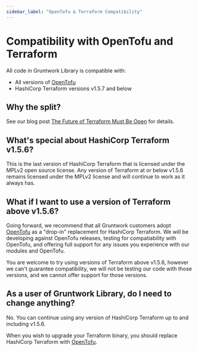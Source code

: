 ```yaml
---
sidebar_label: "OpenTofu & Terraform Compatibility"
---
```


# Compatibility with OpenTofu and Terraform

All code in Gruntwork Library is compatible with:

- All versions of [OpenTofu](https://opentofu.org/)
- HashiCorp Terraform versions v1.5.7 and below

## Why the split?

See our blog post [The Future of Terraform Must Be Open](https://blog.gruntwork.io/the-future-of-terraform-must-be-open-ab0b9ba65bca) for details.

## What's special about HashiCorp Terraform v1.5.6?

This is the last version of HashiCorp Terraform that is licensed under the MPLv2 open source license. Any version of Terraform at or below v1.5.6 remains licensed under the MPLv2 license and will continue to work as it always has.

## What if I want to use a version of Terraform above v1.5.6?

Going forward, we recommend that all Gruntwork customers adopt [OpenTofu](https://opentofu.org/) as a "drop-in" replacement for HashiCorp Terraform. We will be developing against OpenTofu releases, testing for compatiability with OpenTofu, and offering full support for any issues you experience with our modules and OpenTofu.

You are welcome to try using versions of Terraform above v1.5.6, however we can't guarantee compatibility, we will not be testing our code with those versions, and we cannot offer support for those versions.

## As a user of Gruntwork Library, do I need to change anything?

No. You can continue using any version of HashiCorp Terraform up to and including v1.5.6.

When you wish to upgrade your Terraform binary, you should replace HashiCorp Terraform with [OpenTofu](https://opentofu.org/).


<!-- ##DOCS-SOURCER-START
{
  "sourcePlugin": "local-copier",
  "hash": "2b621c6ddb2a2a0dafa459ccfb0d2ec2"
}
##DOCS-SOURCER-END -->
